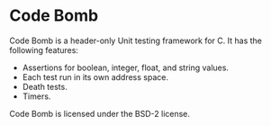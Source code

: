 # Code Bomb

Code Bomb is a header-only Unit testing framework for C. It has the following features:
- Assertions for boolean, integer, float, and string values.
- Each test run in its own address space.
- Death tests.
- Timers.

Code Bomb is licensed under the BSD-2 license.
